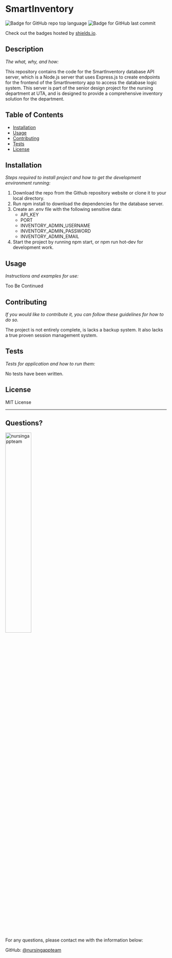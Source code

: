 # SmartInventory

  ![Badge for GitHub repo top language](https://img.shields.io/github/languages/top/nursingappteam/SmartInventory-backend?style=flat&logo=appveyor) ![Badge for GitHub last commit](https://img.shields.io/github/last-commit/nursingappteam/SmartInventory-backend?style=flat&logo=appveyor)

  Check out the badges hosted by [shields.io](https://shields.io/).


  ## Description

  *The what, why, and how:*

  This repository contains the code for the SmartInventory database API server, which is a Node.js server that uses Express.js to create endpoints for the frontend of the SmartInventory app to access the database logic system. This server is part of the senior design project for the nursing department at UTA, and is designed to provide a comprehensive inventory solution for the department.

  ## Table of Contents
  * [Installation](#installation)
  * [Usage](#usage)
  * [Contributing](#contributing)
  * [Tests](#tests)
  * [License](#license)

  ## Installation

  *Steps required to install project and how to get the development environment running:*

1. Download the repo from the Github repository website or clone it to your local directory.
2. Run npm install to download the dependencies for the database server.
3. Create an .env file with the following sensitive data:
    - API_KEY
    - PORT
    - INVENTORY_ADMIN_USERNAME
    - INVENTORY_ADMIN_PASSWORD
    - INVENTORY_ADMIN_EMAIL
4. Start the project by running npm start, or npm run hot-dev for development work.


  ## Usage

  *Instructions and examples for use:*

  Too Be Continued

  ## Contributing

  *If you would like to contribute it, you can follow these guidelines for how to do so.*

  The project is not entirely complete, is lacks a backup system. It also lacks a true proven session management system.

  ## Tests

  *Tests for application and how to run them:*

  No tests have been written.

  ## License

  MIT License

  ---

  ## Questions?

  <img src="https://avatars.githubusercontent.com/u/108439970?v=4" alt="nursingappteam" width="40%" />

  For any questions, please contact me with the information below:

  GitHub: [@nursingappteam](https://api.github.com/users/nursingappteam)
